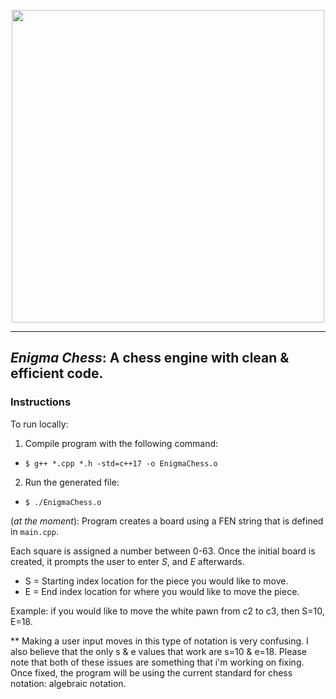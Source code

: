 <p align="center">
  <img src="https://user-images.githubusercontent.com/30121656/195773070-262469d6-dc1d-425a-bf6b-726606e19ee5.png" width="500" />
</p>

------------------------------------

## _Enigma Chess_: A chess engine with clean & efficient code.

### Instructions

To run locally:
1. Compile program with the following command:
  - `$ g++ *.cpp *.h -std=c++17 -o EnigmaChess.o`
2. Run the generated file:
  - `$ ./EnigmaChess.o`


(_at the moment_): Program creates a board using a FEN string that is defined in `main.cpp`.

Each square is assigned a number between 0-63. Once the initial board is created, it prompts the user to enter _S_, and _E_ afterwards.
- S = Starting index location for the piece you would like to move.
- E = End index location for where you would like to move the piece.

Example: if you would like to move the white pawn from c2 to c3, then S=10, E=18.

** Making a user input moves in this type of notation is very confusing. I also believe that the only s & e values that work are s=10 & e=18. Please note that both of these issues are something that i'm working on fixing. Once fixed, the program will be using the current standard for chess notation: algebraic notation. 
